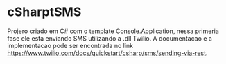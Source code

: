 # cSharptSMS

Projero criado em C# com o template Console.Application, nessa primeria fase ele esta enviando SMS utilizando a .dll Twilio. A documentacao e a implementacao pode ser encontrada no link https://www.twilio.com/docs/quickstart/csharp/sms/sending-via-rest.
